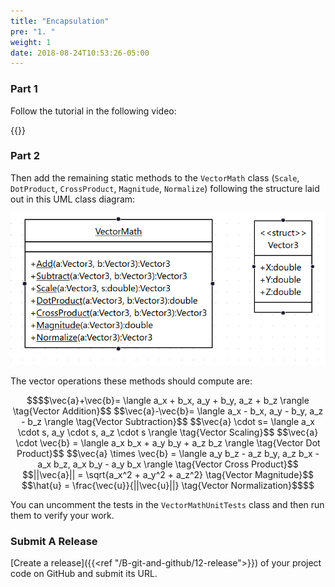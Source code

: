 ```yaml
---
title: "Encapsulation"
pre: "1. "
weight: 1
date: 2018-08-24T10:53:26-05:00
---
```


### Part 1

Follow the tutorial in the following video:

{{<youtube y2hEQz3d66w>}}

### Part 2

Then add the remaining static methods to the `VectorMath` class (`Scale`, `DotProduct`, `CrossProduct`, `Magnitude`, `Normalize`) following the structure laid out in this UML class diagram:

![The Encapsulation Exercise Class Diagram](/images/c.1.1.png)

The vector operations these methods should compute are:

```math { align="center" }
$$\vec{a}+\vec{b}= \langle a_x + b_x, a_y + b_y, a_z + b_z \rangle \tag{Vector Addition}$$
$$\vec{a}-\vec{b}= \langle a_x - b_x, a_y - b_y, a_z - b_z \rangle \tag{Vector Subtraction}$$
$$\vec{a} \cdot s= \langle a_x \cdot s, a_y \cdot s, a_z \cdot s \rangle \tag{Vector Scaling}$$
$$\vec{a} \cdot \vec{b} = \langle a_x b_x + a_y b_y + a_z b_z \rangle \tag{Vector Dot Product}$$
$$\vec{a} \times \vec{b} = \langle 
a_y b_z - a_z b_y, 
a_z b_x - a_x b_z,
a_x b_y - a_y b_x \rangle \tag{Vector Cross Product}$$
$$||\vec{a}|| = \sqrt{a_x^2 + a_y^2 + a_z^2} \tag{Vector Magnitude}$$
$$\hat{u} = \frac{\vec{u}}{||\vec{u}||} \tag{Vector Normalization}$$
```

You can uncomment the tests in the `VectorMathUnitTests` class and then run them to verify your work.

### Submit A Release

[Create a release]({{<ref "/B-git-and-github/12-release">}}) of your project code on GitHub and submit its URL.